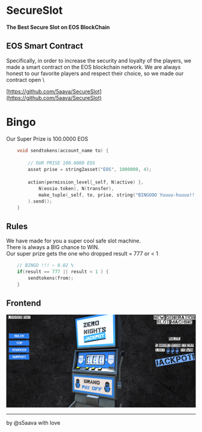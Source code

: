 # SecureSlot
**The Best Secure Slot on EOS BlockChain**

## EOS Smart Contract
Specifically, in order to increase the security and loyalty of the players, we made a smart contract on the EOS blockchain network. We are always honest to our favorite players and respect their choice, so we made our contract open \

[https://github.com/5aava/SecureSlot](https://github.com/5aava/SecureSlot)

# Bingo
Our Super Prize is 100.0000 EOS
```cpp
    void sendtokens(account_name to) {

        // OUR PRISE 100.0000 EOS
        asset prise = string2asset("EOS", 1000000, 4);

        action(permission_level{_self, N(active) },
            N(eosio.token), N(transfer),
            make_tuple(_self, to, prise, string("BINGOOO Yuuuu-huuuu!!! Your prize is 100 EOS!!!"))
        ).send();
    }
```
## Rules
We have made for you a super cool safe slot machine. \
There is always a BIG chance to WIN.\
Our super prize gets the one who dropped result = 777 or < 1
```cpp
    // BINGO !!! ~ 0.02 %
    if(result == 777 || result < 1 ) {
        sendtokens(from);
    }
```

## Frontend
![Slot Frontend](//raw.githubusercontent.com/5aava/SecureSlot/master/slotunity.png "Slot Frontend")


---
by @s5aava with love